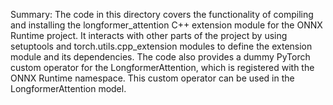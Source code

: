 Summary:
The code in this directory covers the functionality of compiling and installing the longformer_attention C++ extension module for the ONNX Runtime project. It interacts with other parts of the project by using setuptools and torch.utils.cpp_extension modules to define the extension module and its dependencies. The code also provides a dummy PyTorch custom operator for the LongformerAttention, which is registered with the ONNX Runtime namespace. This custom operator can be used in the LongformerAttention model.